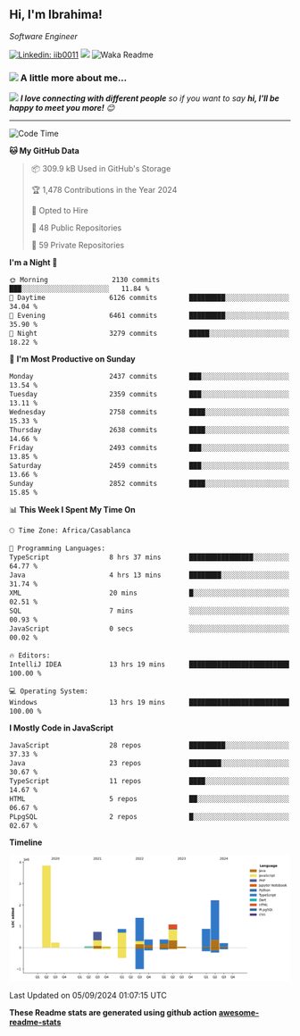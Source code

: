 <h2>Hi, I'm Ibrahima! </h2>
<p><em>Software Engineer 
</em></p>


[![Linkedin: iib0011](https://img.shields.io/badge/-iib0011-blue?style=flat-square&logo=Linkedin&logoColor=white&link=https://www.linkedin.com/in/iib0011/)](https://www.linkedin.com/in/iib0011/)
![](https://visitor-badge.glitch.me/badge?page_id=iib0011)
![Waka Readme](https://github.com/iib0011/iib0011/workflows/Waka%20Readme/badge.svg)


### <img src="https://media.giphy.com/media/VgCDAzcKvsR6OM0uWg/giphy.gif" width="50"> A little more about me...  


<img src="https://media.giphy.com/media/LnQjpWaON8nhr21vNW/giphy.gif" width="60"> <em><b>I love connecting with different people</b> so if you want to say <b>hi, I'll be happy to meet you more!</b> 😊</em>

---
<!--START_SECTION:waka-->
![Code Time](http://img.shields.io/badge/Code%20Time-3%2C741%20hrs%2049%20mins-blue)

**🐱 My GitHub Data** 

> 📦 309.9 kB Used in GitHub's Storage 
 > 
> 🏆 1,478 Contributions in the Year 2024
 > 
> 💼 Opted to Hire
 > 
> 📜 48 Public Repositories 
 > 
> 🔑 59 Private Repositories 
 > 
**I'm a Night 🦉** 

```text
🌞 Morning                2130 commits        ███░░░░░░░░░░░░░░░░░░░░░░   11.84 % 
🌆 Daytime                6126 commits        █████████░░░░░░░░░░░░░░░░   34.04 % 
🌃 Evening                6461 commits        █████████░░░░░░░░░░░░░░░░   35.90 % 
🌙 Night                  3279 commits        █████░░░░░░░░░░░░░░░░░░░░   18.22 % 
```
📅 **I'm Most Productive on Sunday** 

```text
Monday                   2437 commits        ███░░░░░░░░░░░░░░░░░░░░░░   13.54 % 
Tuesday                  2359 commits        ███░░░░░░░░░░░░░░░░░░░░░░   13.11 % 
Wednesday                2758 commits        ████░░░░░░░░░░░░░░░░░░░░░   15.33 % 
Thursday                 2638 commits        ████░░░░░░░░░░░░░░░░░░░░░   14.66 % 
Friday                   2493 commits        ███░░░░░░░░░░░░░░░░░░░░░░   13.85 % 
Saturday                 2459 commits        ███░░░░░░░░░░░░░░░░░░░░░░   13.66 % 
Sunday                   2852 commits        ████░░░░░░░░░░░░░░░░░░░░░   15.85 % 
```


📊 **This Week I Spent My Time On** 

```text
🕑︎ Time Zone: Africa/Casablanca

💬 Programming Languages: 
TypeScript               8 hrs 37 mins       ████████████████░░░░░░░░░   64.77 % 
Java                     4 hrs 13 mins       ████████░░░░░░░░░░░░░░░░░   31.74 % 
XML                      20 mins             █░░░░░░░░░░░░░░░░░░░░░░░░   02.51 % 
SQL                      7 mins              ░░░░░░░░░░░░░░░░░░░░░░░░░   00.93 % 
JavaScript               0 secs              ░░░░░░░░░░░░░░░░░░░░░░░░░   00.02 % 

🔥 Editors: 
IntelliJ IDEA            13 hrs 19 mins      █████████████████████████   100.00 % 

💻 Operating System: 
Windows                  13 hrs 19 mins      █████████████████████████   100.00 % 
```

**I Mostly Code in JavaScript** 

```text
JavaScript               28 repos            █████████░░░░░░░░░░░░░░░░   37.33 % 
Java                     23 repos            ████████░░░░░░░░░░░░░░░░░   30.67 % 
TypeScript               11 repos            ████░░░░░░░░░░░░░░░░░░░░░   14.67 % 
HTML                     5 repos             ██░░░░░░░░░░░░░░░░░░░░░░░   06.67 % 
PLpgSQL                  2 repos             █░░░░░░░░░░░░░░░░░░░░░░░░   02.67 % 
```



**Timeline**

![Lines of Code chart](https://raw.githubusercontent.com/iib0011/iib0011/master/assets/bar_graph.png)


 Last Updated on 05/09/2024 01:07:15 UTC
<!--END_SECTION:waka-->

**These Readme stats are generated using github action [awesome-readme-stats](https://github.com/iib0011/waka-readme-stats)**
